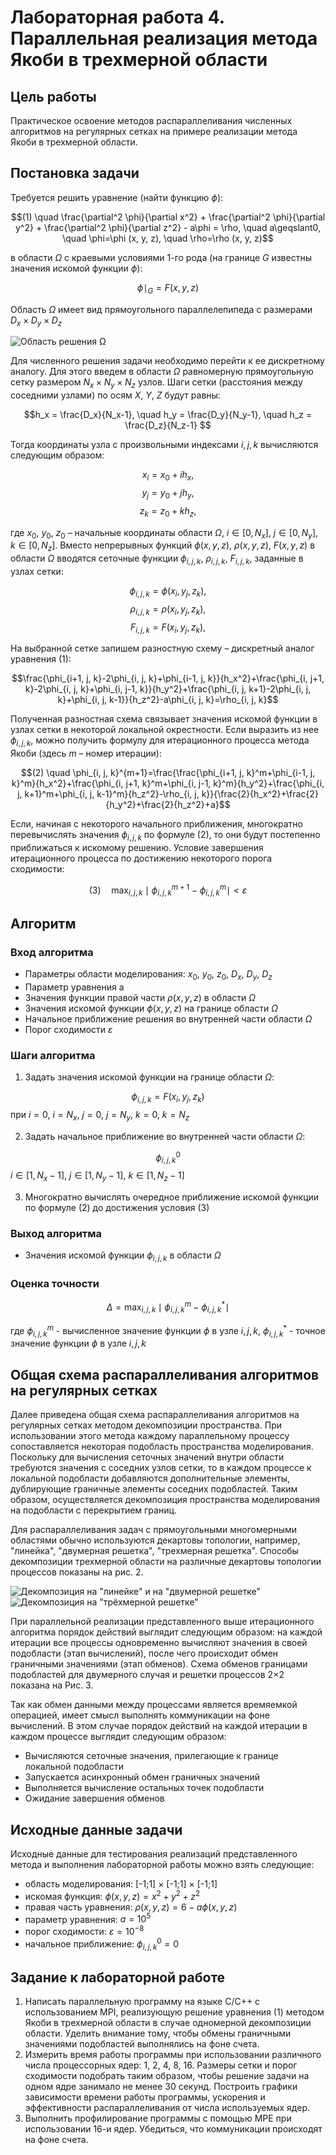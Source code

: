 # Лабораторная работа 4. Параллельная реализация метода Якоби в трехмерной области

## Цель работы

Практическое освоение методов распараллеливания численных алгоритмов на регулярных сетках на примере реализации метода Якоби в трехмерной области.

## Постановка задачи

Требуется решить уравнение (найти функцию $\phi$):

$$(1) \quad \frac{\partial^2 \phi}{\partial x^2} + \frac{\partial^2 \phi}{\partial y^2} + \frac{\partial^2 \phi}{\partial z^2} - a\phi = \rho, \quad a\geqslant0, \quad \phi=\phi (x, y, z), \quad  \rho=\rho (x, y, z)$$

в области $\Omega$ с краевыми условиями 1-го рода (на границе $G$ известны значения искомой функции $\phi$):

$$\phi \mid_G = F(x, y, z)$$

Область $\Omega$ имеет вид прямоугольного параллелепипеда с размерами $D_x × D_y × D_z$

![Область решения Ω](https://user-images.githubusercontent.com/90527574/230924360-95b4ba3c-4a54-407d-9f7c-1ece3e9e6e4a.png)

Для численного решения задачи необходимо перейти к ее дискретному аналогу. Для этого введем в области $\Omega$ равномерную прямоугольную сетку размером $N_x × N_y × N_z$ узлов. Шаги сетки (расстояния между соседними узлами) по осям $X$, $Y$, $Z$ будут равны:

$$h_x = \frac{D_x}{N_x-1}, \quad h_y = \frac{D_y}{N_y-1}, \quad h_z = \frac{D_z}{N_z-1} $$

Тогда координаты узла с произвольными индексами $i, j, k$ вычисляются следующим образом:

$$x_i = x_0 + ih_x,$$
$$y_j = y_0 + jh_y,$$
$$z_k = z_0 + kh_z,$$

где $x_0$, $y_0$, $z_0$ – начальные координаты области $\Omega$, $i \in [0, N_x],$ $j \in [0, N_y],$ $k \in [0, N_z]$. Вместо непрерывных функций $\phi(x,y,z)$, $\rho(x,y,z)$, $F(x,y,z)$ в области $\Omega$ вводятся сеточные функции $\phi_{i,j,k}$, $\rho_{i,j,k}$, $F_{i,j,k}$, заданные в узлах сетки:

$$\phi_{i, j, k}=\phi(x_i, y_j, z_k),$$
$$\rho_{i, j, k}=\rho(x_i, y_j, z_k),$$
$$F_{i, j, k}=F(x_i, y_j, z_k),$$

На выбранной сетке запишем разностную схему – дискретный аналог уравнения (1):

$$\frac{\phi_{i+1, j, k}-2\phi_{i, j, k}+\phi_{i-1, j, k}}{h_x^2}+\frac{\phi_{i, j+1, k}-2\phi_{i, j, k}+\phi_{i, j-1, k}}{h_y^2}+\frac{\phi_{i, j, k+1}-2\phi_{i, j, k}+\phi_{i, j, k-1}}{h_z^2}-a\phi_{i, j, k}=\rho_{i, j, k}$$

Полученная разностная схема связывает значения искомой функции в узлах сетки в некоторой локальной окрестности. Если выразить из нее $\phi_{i, j, k}$, можно получить формулу для итерационного процесса метода Якоби (здесь $m$ – номер итерации):

$$(2) \quad \phi_{i, j, k}^{m+1}=\frac{\frac{\phi_{i+1, j, k}^m+\phi_{i-1, j, k}^m}{h_x^2}+\frac{\phi_{i, j+1, k}^m+\phi_{i, j-1, k}^m}{h_y^2}+\frac{\phi_{i, j, k+1}^m+\phi_{i, j, k-1}^m}{h_z^2}-\rho_{i, j, k}}{\frac{2}{h_x^2}+\frac{2}{h_y^2}+\frac{2}{h_z^2}+a}$$

Если, начиная с некоторого начального приближения, многократно перевычислять значения $\phi_{i, j, k}$ по формуле (2), то они будут постепенно приближаться к искомому решению. Условие завершения итерационного процесса по достижению некоторого порога сходимости:

$$(3) \quad \max_{i, j, k}\mid \phi_{i, j, k}^{m+1} - \phi_{i, j, k}^{m} \mid < \varepsilon$$

## Алгоритм

### Вход алгоритма

+ Параметры области моделирования: $x_0$, $y_0$, $z_0$, $D_x$, $D_y$, $D_z$
+ Параметр уравнения a
+ Значения функции правой части $\rho(x,y,z)$ в области $\Omega$
+ Значения искомой функции $\phi(x,y,z)$ на границе области $\Omega$
+ Начальное приближение решения во внутренней части области $\Omega$
+ Порог сходимости $\varepsilon$

### Шаги алгоритма

1. Задать значения искомой функции на границе области $\Omega$:

$$\phi_{i, j, k}=F(x_i, y_j, z_k)$$
при $i=0$, $i=N_x$,  $j=0$, $j=N_y$,  $k=0$, $k=N_z$

2. Задать начальное приближение во внутренней части области $\Omega$:

$$\phi_{i, j, k}^0$$
$i \in [1, N_x-1],$ $j \in [1, N_y-1],$ $k \in [1, N_z-1]$

3. Многократно вычислять очередное приближение искомой функции по формуле (2) до достижения условия (3)

### Выход алгоритма

+ Значения искомой функции $\phi_{i, j,k}$ в области $\Omega$

### Оценка точности

$$\Delta = \max_{i, j, k}\mid \phi_{i, j, k}^m - \phi_{i, j, k}^* \mid$$

где $\phi_{i, j, k}^m$ - вычисленное значение функции $\phi$ в узле $i,j,k$, $\phi_{i, j, k}^*$ - точное значение функции $\phi$ в узле $i,j,k$

## Общая схема распараллеливания алгоритмов на регулярных сетках

Далее приведена общая схема распараллеливания алгоритмов на регулярных сетках методом декомпозиции пространства. При использовании этого метода каждому параллельному процессу сопоставляется некоторая подобласть пространства моделирования. Поскольку для вычисления сеточных значений внутри области требуются значения с соседних узлов сетки, то в каждом процессе к локальной подобласти добавляются дополнительные элементы, дублирующие граничные элементы соседних подобластей. Таким образом, осуществляется декомпозиция пространства моделирования на подобласти с перекрытием границ.

Для распараллеливания задач с прямоугольными многомерными областями обычно используются декартовы топологии, например, "линейка", "двумерная решетка", "трехмерная решетка". Способы декомпозиции трехмерной области на различные декартовы топологии процессов показаны на рис. 2.

![Декомпозиция на "линейке" и на "двумерной решетке"](https://user-images.githubusercontent.com/90527574/230935924-7ed8c959-ce6e-4a8b-b2db-5a314ecfcdd9.png)
![Декомпозиция на "трёхмерной решетке"](https://user-images.githubusercontent.com/90527574/230936238-04c6f1a3-5d3d-4b9f-b80e-dca61cbc86ea.png)

При параллельной реализации представленного выше итерационного алгоритма порядок действий выглядит следующим образом: на каждой итерации все процессы одновременно вычисляют значения в своей подобласти (этап вычислений), после чего происходит обмен граничными значениями (этап обменов). Схема обменов границами подобластей для двумерного случая и решетки процессов 2×2 показана на Рис. 3.

Так как обмен данными между процессами является времяемкой операцией, имеет смысл выполнять коммуникации на фоне вычислений. В этом случае порядок действий на каждой итерации в каждом процессе выглядит следующим образом:

+ Вычисляются сеточные значения, прилегающие к границе локальной подобласти
+ Запускается асинхронный обмен граничных значений
+ Выполняется вычисление остальных точек подобласти
+ Ожидание завершения обменов

## Исходные данные задачи

Исходные данные для тестирования реализаций представленного метода и выполнения лабораторной работы можно взять следующие:
+ область моделирования: [-1;1] × [-1;1] × [-1;1]
+ искомая функция: $\phi(x, y, z)=x^2+y^2+z^2$
+ правая часть уравнения: $\rho(x, y, z)=6-a\phi(x, y, z)$
+ параметр уравнения: $a = 10^5$
+ порог сходимости: $\varepsilon = 10^{-8}$
+ начальное приближение: $\phi^0_{i, j, k}=0$

## Задание к лабораторной работе

1. Написать параллельную программу на языке C/C++ с использованием MPI, реализующую решение уравнения (1) методом Якоби в трехмерной области в случае одномерной декомпозиции области. Уделить внимание тому, чтобы обмены граничными значениями подобластей выполнялись на фоне счета.
2. Измерить время работы программы при использовании различного числа процессорных ядер: 1, 2, 4, 8, 16. Размеры сетки и порог сходимости подобрать таким образом, чтобы решение задачи на одном ядре занимало не менее 30 секунд. Построить графики зависимости времени работы программы, ускорения и эффективности распараллеливания от числа используемых ядер.
3. Выполнить профилирование программы с помощью MPE при использовании 16-и ядер. Убедиться, что коммуникации происходят на фоне счета.
